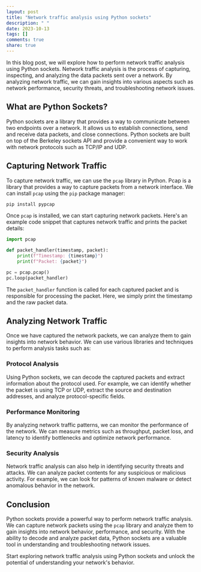 ```yaml
---
layout: post
title: "Network traffic analysis using Python sockets"
description: " "
date: 2023-10-13
tags: []
comments: true
share: true
---
```


In this blog post, we will explore how to perform network traffic analysis using Python sockets. Network traffic analysis is the process of capturing, inspecting, and analyzing the data packets sent over a network. By analyzing network traffic, we can gain insights into various aspects such as network performance, security threats, and troubleshooting network issues.

## What are Python Sockets?

Python sockets are a library that provides a way to communicate between two endpoints over a network. It allows us to establish connections, send and receive data packets, and close connections. Python sockets are built on top of the Berkeley sockets API and provide a convenient way to work with network protocols such as TCP/IP and UDP.

## Capturing Network Traffic

To capture network traffic, we can use the `pcap` library in Python. Pcap is a library that provides a way to capture packets from a network interface. We can install `pcap` using the `pip` package manager:

```python
pip install pypcap
```

Once `pcap` is installed, we can start capturing network packets. Here's an example code snippet that captures network traffic and prints the packet details:

```python
import pcap

def packet_handler(timestamp, packet):
    print(f"Timestamp: {timestamp}")
    print(f"Packet: {packet}")

pc = pcap.pcap()
pc.loop(packet_handler)
```

The `packet_handler` function is called for each captured packet and is responsible for processing the packet. Here, we simply print the timestamp and the raw packet data.

## Analyzing Network Traffic

Once we have captured the network packets, we can analyze them to gain insights into network behavior. We can use various libraries and techniques to perform analysis tasks such as:

### Protocol Analysis

Using Python sockets, we can decode the captured packets and extract information about the protocol used. For example, we can identify whether the packet is using TCP or UDP, extract the source and destination addresses, and analyze protocol-specific fields.

### Performance Monitoring

By analyzing network traffic patterns, we can monitor the performance of the network. We can measure metrics such as throughput, packet loss, and latency to identify bottlenecks and optimize network performance.

### Security Analysis

Network traffic analysis can also help in identifying security threats and attacks. We can analyze packet contents for any suspicious or malicious activity. For example, we can look for patterns of known malware or detect anomalous behavior in the network.

## Conclusion

Python sockets provide a powerful way to perform network traffic analysis. We can capture network packets using the `pcap` library and analyze them to gain insights into network behavior, performance, and security. With the ability to decode and analyze packet data, Python sockets are a valuable tool in understanding and troubleshooting network issues.

Start exploring network traffic analysis using Python sockets and unlock the potential of understanding your network's behavior.